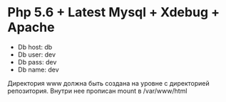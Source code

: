 # Php 5.6 + Latest Mysql + Xdebug + Apache

* Db host: db
* Db user: dev
* Db pass: dev
* Db name: dev

Директория www должна быть создана на уровне с директорией репозитория. Внутри нее прописан mount в /var/www/html
